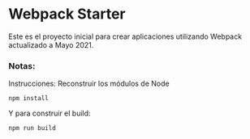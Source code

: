 # Webpack Starter

Este es el proyecto inicial para crear aplicaciones utilizando Webpack actualizado a Mayo 2021.

### Notas: 

Instrucciones: 
Reconstruir los módulos de Node
```
npm install
```

Y para construir el build:
```
npm run build
```